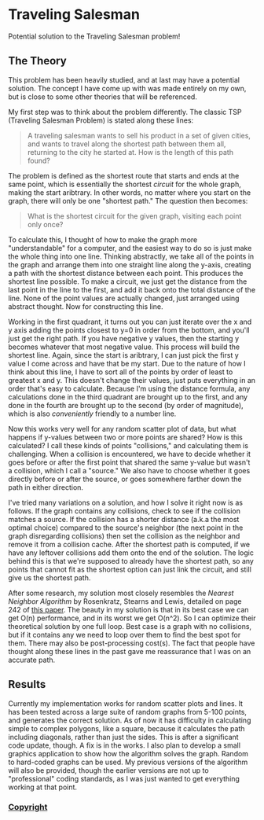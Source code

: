 # Traveling Salesman
Potential solution to the Traveling Salesman problem!

## The Theory

This problem has been heavily studied, and at last may have a potential solution.
The concept I have come up with was made entirely on my own, but is close to some other theories that will be referenced.

My first step was to think about the problem differently. The classic TSP (Traveling Salesman Problem) is stated along these lines:

> A traveling salesman wants to sell his product in a set of given cities, and wants to travel along the shortest path between them all, returning to the city he started at.
> How is the length of this path found?

The problem is defined as the shortest route that starts and ends at the same point, which is essentially the shortest _circuit_ for the whole graph, making the start aribtrary.
In other words, no matter where you start on the graph, there will only be one "shortest path."
The question then becomes:

> What is the shortest circuit for the given graph, visiting each point only once?

To calculate this, I thought of how to make the graph more "understandable" for a computer, and the easiest way to do so is just make the whole thing into one line.
Thinking abstractly, we take all of the points in the graph and arrange them into one straight line along the y-axis, creating a path with the shortest distance between each point.
This produces the shortest line possible. To make a circuit, we just get the distance from the last point in the line to the first, and add it back onto the total distance of the line.
None of the point values are actually changed, just arranged using abstract thought. Now for constructing this line.

Working in the first quadrant, it turns out you can just iterate over the x and y axis adding the points closest to y=0 in order from the bottom, and you'll just get the right path.
If you have negative y values, then the starting y becomes whatever that most negative value.
This process will build the shortest line.
Again, since the start is aribtrary, I can just pick the first y value I come across and have that be my start.
Due to the nature of how I think about this line, I have to sort all of the points by order of least to greatest x and y.
This doesn't change their values, just puts everything in an order that's easy to calculate.
Because I'm using the distance formula, any calculations done in the third quadrant are brought up to the first, and any done in the fourth are brought up to the second (by order of magnitude), which is also _conveniently_ friendly to a number line.

Now this works very well for any random scatter plot of data, but what happens if y-values between two or more points are shared?
How is this calculated? I call these kinds of points "collisions," and calculating them is challenging.
When a collision is encountered, we have to decide whether it goes before or after the first point that shared the same y-value but wasn't a collision, which I call a "source."
We also have to choose whether it goes directly before or after the source, or goes somewhere farther down the path in either direction.

I've tried many variations on a solution, and how I solve it right now is as follows.
If the graph contains any collisions, check to see if the collision matches a source.
If the collision has a shorter distance (a.k.a the most optimal choice) compared to the source's neighbor (the next point in the graph disregarding collisions) then set the collision as the neighbor and remove it from a collision cache.
After the shortest path is computed, if we have any leftover collisions add them onto the end of the solution.
The logic behind this is that we're supposed to already have the shortest path, so any points that cannot fit as the shortest option can just link the circuit, and still give us the shortest path.

After some research, my solution most closely resembles the _Nearest Neighbor Algorithm_ by Rosenkratz, Stearns and Lewis, detailed on page 242 of [this paper](https://www.sciencedirect.com/science/article/pii/037722179290138Y).
The beauty in my solution is that in its best case we can get O(n) performance, and in its worst we get O(n^2).
So I can optimize their theoretical solution by one full loop.
Best case is a graph with no collisions, but if it contains any we need to loop over them to find the best spot for them.
There may also be post-processing cost(s).
The fact that people have thought along these lines in the past gave me reassurance that I was on an accurate path.

## Results

Currently my implementation works for random scatter plots and lines.
It has been tested across a large suite of random graphs from 5-100 points, and generates the correct solution.
As of now it has difficulty in calculating simple to complex polygons, like a square, because it calculates the path including diagonals, rather than just the sides.
This is after a significant code update, though. A fix is in the works. I also plan to develop a small graphics application to show how the algorithm solves the graph. Random to hard-coded graphs can be used.
My previous versions of the algorithm will also be provided, though the earlier versions are not up to "professional" coding standards, as I was just wanted to get everything working at that point.

### [Copyright](https://www.infoworld.com/article/2615869/open-source-software/github-needs-to-take-open-source-seriously.html)
